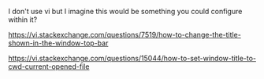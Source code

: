 I don't use vi but I imagine this would be something you could configure within it?

https://vi.stackexchange.com/questions/7519/how-to-change-the-title-shown-in-the-window-top-bar

https://vi.stackexchange.com/questions/15044/how-to-set-window-title-to-cwd-current-opened-file
